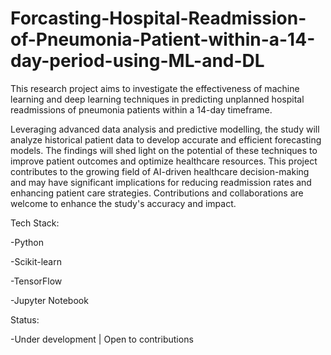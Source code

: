 # Forcasting-Hospital-Readmission-of-Pneumonia-Patient-within-a-14-day-period-using-ML-and-DL
This research project aims to investigate the effectiveness of machine learning and deep learning techniques in predicting unplanned hospital readmissions of pneumonia patients within a 14-day timeframe. 

Leveraging advanced data analysis and predictive modelling, the study will analyze historical patient data to develop accurate and efficient forecasting models. The findings will shed light on the potential of these techniques to improve patient outcomes and optimize healthcare resources. This project contributes to the growing field of AI-driven healthcare decision-making and may have significant implications for reducing readmission rates and enhancing patient care strategies. Contributions and collaborations are welcome to enhance the study's accuracy and impact.

Tech Stack:

-Python

-Scikit-learn

-TensorFlow

-Jupyter Notebook

Status:

-Under development | Open to contributions
